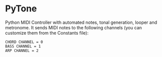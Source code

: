 # PyTone
Python MIDI Controller with automated notes, tonal generation, looper and metronome.
It sends MIDI notes to the following channels (you can customize them from the Constants file):

```
CHORD CHANNEL = 0
BASS CHANNEL = 1
ARP CHANNEL = 2
```
